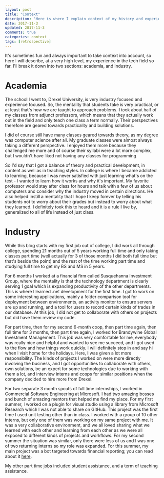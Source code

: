 ```yaml
---
layout: post
title: "Context"
description: "Here is where I explain context of my history and experiences before starting this blog"
date: 2017-11-3
updated: 2017-11-3
comments: true
categories: context
tags: [retrospective]
---
```


It's sometimes fun and always important to take context into account, so here I will describe, at a very high level, my experience in the tech field so far. I'll break it down into two sections: academia, and industry.

# Academia

The school I went to, Drexel University, is very industry focused and experience focused. So, the mentality that students take is very practical, or at least that's how we are taught to approach problems. I took about half of my classes from adjunct professors, which means that they actually work out in the field and only teach one class a term normally. Their perspectives therefore are geared towards practicality and building solutions.

I did of course still have many classes geared towards theory, as my degree was computer science after all. My graduate classes were almost always taking a different perspective. I enjoyed them more because they challenged me more and of course their syllabi were a lot more complex, but I wouldn't have liked not having any classes for programming.

So I'd say that I got a balance of theory and practical development, in content as well as in teaching styles. In college is where I became addicted to learning, because I was never satisfied with just learning what's on the test - I wanted to learn how it works and why it's important. My favorite professor would stay after class for hours and talk with a few of us about computers and consider why the industry moved in certain directions. He also helped instill a mentality that I hope I keep forever by telling his students not to worry about their grades but instead to worry about what they learned. I definitely took this to heard and it is a rule I live by, generalized to all of life instead of just class.

# Industry

While this blog starts with my first job out of college, I did work all through college, spending 21 months out of 5 years working full time and only taking classes part time (well actually for 3 of those months I did both full time but that's beside the point) and the rest of the time working part time and studying full time to get my BS and MS in 5 years.

For 6 months I worked at a financial firm called Susquehanna Investment Group, where the mentality is that the technology department is clearly serving 1 goal which is expanding productivity of the other departments. This is where I learned .net development for the first time. I got to work on some interesting applications, mainly a folder comparison tool for deployment between environments, an activity monitor to ensure servers are up and running, and a tool for users to record certain kinds of trades in our database. At this job, I did not get to collaborate with others on projects but did have them review my code.

For part time, then for my second 6-month coop, then part time again, then full time for 3 months, then part time again, I worked for Brandywine Global Investment Management. This job was very comfortable for me, everybody was really nice and helpful and wanted to see me succeed, and I got used to the flow and how things work quickly. I will definitely stop in and say hi when I visit home for the holidays. Here, I was given a lot more responsibility. The kinds of projects I worked on were more directly involving the business, and I got opportunities to collaborate with others, own solutions, be an expert for some technologies due to working with them a lot, and interview interns and coops for similar positions when the company decided to hire more from Drexel.

For two separate 3 month spouts of full time internships, I worked in Commercial Software Engineering at Microsoft. I had two amazing bosses and bunch of amazing mentors that helped me find my place. For my first summer, I worked on a plugin for visual studio using a library from Microsoft Research which I was not able to share on GitHub. This project was the first time I used unit testing other than in class. I worked with a group of 10 other interns, but only one of them was working on my same project with me. It was a very collaborative environment, and we all loved sharing what we learned with each other and learning from each other as we were all exposed to different kinds of projects and workflows. For my second summer the situation was similar, only there were less of us and I was one of two returning interns so my role was expanded. For this summer, my main project was a bot targeted towards financial reporting; you can read about it [here](https://github.com/tessmichi/fineas). 

My other part time jobs included student assistance, and a term of teaching assistance.